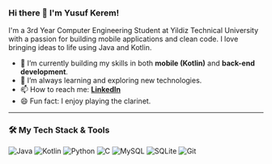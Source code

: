 ### Hi there 👋 I'm Yusuf Kerem!

I'm a 3rd Year Computer Engineering Student at Yildiz Technical University with a passion for building mobile applications and clean code. I love bringing ideas to life using Java and Kotlin.

- 🔭 I’m currently building my skills in both **mobile (Kotlin)** and **back-end development**.
- 🌱 I’m always learning and exploring new technologies.
- 📫 How to reach me: **[LinkedIn](https://www.linkedin.com/in/yusuf-kerem-%C5%9Fahan-1b2607317/)**
- 😄 Fun fact: I enjoy playing the clarinet.

---

### 🛠️ My Tech Stack & Tools

![Java](https://img.shields.io/badge/Java-ED8B00?style=for-the-badge&logo=openjdk&logoColor=white)
![Kotlin](https://img.shields.io/badge/Kotlin-7F52FF?style=for-the-badge&logo=kotlin&logoColor=white)
![Python](https://img.shields.io/badge/Python-3776AB?style=for-the-badge&logo=python&logoColor=white)
![C](https://img.shields.io/badge/C-00599C?style=for-the-badge&logo=c&logoColor=white)
![MySQL](https://img.shields.io/badge/MySQL-4479A1?style=for-the-badge&logo=mysql&logoColor=white)
![SQLite](https://img.shields.io/badge/SQLite-003B57?style=for-the-badge&logo=sqlite&logoColor=white)
![Git](https://img.shields.io/badge/Git-F05032?style=for-the-badge&logo=git&logoColor=white)
